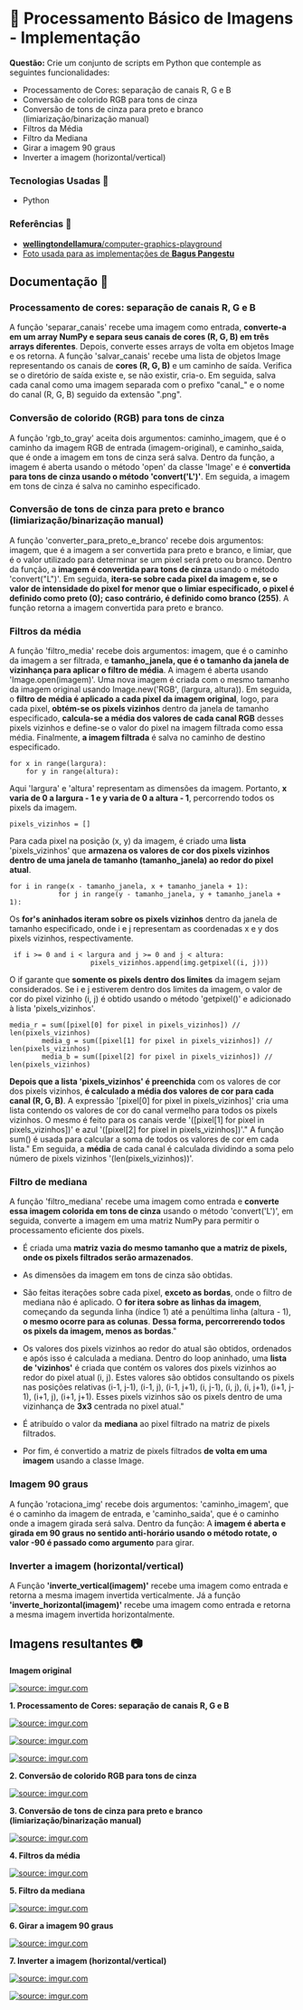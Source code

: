 # 📌 Processamento Básico de Imagens - Implementação 

**Questão:** 
Crie um conjunto de scripts em Python que contemple as seguintes funcionalidades:

- Processamento de Cores:  separação de canais R, G e B
- Conversão de colorido RGB para tons de cinza
- Conversão de tons de cinza para preto e branco (limiarização/binarização manual)
- Filtros da Média
- Filtro da Mediana
- Girar a imagem 90 graus
- Inverter a imagem (horizontal/vertical)



### Tecnologias Usadas 🔧

- Python

### Referências 🔗

- [**wellingtondellamura**/computer-graphics-playground](https://github.com/wellingtondellamura/computer-graphics-playground)
- [Foto usada para as implementações de **Bagus Pangestu**](https://www.pexels.com/pt-br/foto/fotografia-de-close-up-da-arvore-de-cerejeira-1440476/)
## Documentação 📑

### **Processamento de cores: separação de canais R, G e B**

A função 'separar_canais' recebe uma imagem como entrada, **converte-a em um array NumPy e separa seus canais de cores (R, G, B) em três arrays diferentes**. Depois, converte esses arrays de volta em objetos Image e os retorna. A função 'salvar_canais' recebe uma lista de objetos Image representando os canais de **cores (R, G, B)** e um caminho de saída. Verifica se o diretório de saída existe e, se não existir, cria-o. Em seguida, salva cada canal como uma imagem separada com o prefixo "canal_" e o nome do canal (R, G, B) seguido da extensão ".png".

### **Conversão de colorido (RGB) para tons de cinza**

A função 'rgb_to_gray' aceita dois argumentos: caminho_imagem, que é o caminho da imagem RGB de entrada (imagem-original), e caminho_saida, que é onde a imagem em tons de cinza será salva. Dentro da função, a imagem é aberta usando o método 'open' da classe 'Image' e é **convertida para tons de cinza usando o método 'convert('L')'**. Em seguida, a imagem em tons de cinza é salva no caminho especificado.

### **Conversão de tons de cinza para preto e branco (limiarização/binarização manual)**

A função 'converter_para_preto_e_branco' recebe dois argumentos: imagem, que é a imagem a ser convertida para preto e branco, e limiar, que é o valor utilizado para determinar se um pixel será preto ou branco. Dentro da função, a **imagem é convertida para tons de cinza** usando o método 'convert("L")'. Em seguida, **itera-se sobre cada pixel da imagem e, se o valor de intensidade do pixel for menor que o limiar especificado, o pixel é definido como preto (0); caso contrário, é definido como branco (255)**. A função retorna a imagem convertida para preto e branco.

### **Filtros da média**

A função 'filtro_media' recebe dois argumentos: imagem, que é o caminho da imagem a ser filtrada, e **tamanho_janela, que é o tamanho da janela de vizinhança para aplicar o filtro de média**. A imagem é aberta usando 'Image.open(imagem)'. Uma nova imagem é criada com o mesmo tamanho da imagem original usando Image.new('RGB', (largura, altura)). Em seguida, o **filtro de média é aplicado a cada pixel da imagem original**, logo, para cada pixel, **obtém-se os pixels vizinhos** dentro da janela de tamanho especificado, **calcula-se a média dos valores de cada canal RGB** desses pixels vizinhos e define-se o valor do pixel na imagem filtrada como essa média. Finalmente, **a imagem filtrada** é salva no caminho de destino especificado.

```
for x in range(largura):
    for y in range(altura):
```

Aqui 'largura' e 'altura' representam as dimensões da imagem. Portanto, **x varia de 0 a largura - 1 e y varia de 0 a altura - 1**, percorrendo todos os pixels da imagem.

```
pixels_vizinhos = []
```

Para cada pixel na posição (x, y) da imagem, é criado uma **lista** 'pixels_vizinhos' que **armazena os valores de cor dos pixels vizinhos dentro de uma janela de tamanho (tamanho_janela) ao redor do pixel atual**.

```
for i in range(x - tamanho_janela, x + tamanho_janela + 1):
            for j in range(y - tamanho_janela, y + tamanho_janela + 1):
```

Os **for's aninhados iteram sobre os pixels vizinhos** dentro da janela de tamanho especificado, onde i e j representam as coordenadas x e y dos pixels vizinhos, respectivamente.

```
 if i >= 0 and i < largura and j >= 0 and j < altura:
                    pixels_vizinhos.append(img.getpixel((i, j)))

```

O if garante que **somente os pixels dentro dos limites** da imagem sejam considerados. Se i e j estiverem dentro dos limites da imagem, o valor de cor do pixel vizinho (i, j) é obtido usando o método 'getpixel()' e adicionado à lista 'pixels_vizinhos'.

```
media_r = sum([pixel[0] for pixel in pixels_vizinhos]) // len(pixels_vizinhos)
        media_g = sum([pixel[1] for pixel in pixels_vizinhos]) // len(pixels_vizinhos)
        media_b = sum([pixel[2] for pixel in pixels_vizinhos]) // len(pixels_vizinhos)
```

**Depois que a lista 'pixels_vizinhos' é preenchida** com os valores de cor dos pixels vizinhos, **é calculado a média dos valores de cor para cada canal (R, G, B)**.
A expressão '[pixel[0] for pixel in pixels_vizinhos]' cria uma lista contendo os valores de cor do canal vermelho para todos os pixels vizinhos. O mesmo é feito para os canais verde '([pixel[1] for pixel in pixels_vizinhos])' e azul '([pixel[2] for pixel in pixels_vizinhos])'."
A função sum() é usada para calcular a soma de todos os valores de cor em cada lista."
Em seguida, a **média** de cada canal é calculada dividindo a soma pelo número de pixels vizinhos '(len(pixels_vizinhos))'.

### **Filtro de mediana**

A função 'filtro_mediana' recebe uma imagem como entrada e **converte essa imagem colorida em tons de cinza** usando o método 'convert('L')', em seguida, converte a imagem em uma matriz NumPy para permitir o processamento eficiente dos pixels. 

* É criada uma **matriz vazia do mesmo tamanho que a matriz de pixels, onde os pixels filtrados serão armazenados**.
* As dimensões da imagem em tons de cinza são obtidas.
* São feitas iterações sobre cada pixel, **exceto as bordas**, onde o filtro de mediana não é aplicado. O **for itera sobre as linhas da imagem**, começando da segunda linha (índice 1) até a penúltima linha (altura - 1), **o mesmo ocorre para as colunas**. **Dessa forma, percorrerendo todos os pixels da imagem, menos as bordas**."

* Os valores dos pixels vizinhos ao redor do atual são obtidos, ordenados e após isso é calculada a mediana. Dentro do loop aninhado, uma **lista de 'vizinhos'** é criada que contém os valores dos pixels vizinhos ao redor do pixel atual (i, j). Estes valores são obtidos consultando os pixels nas posições relativas (i-1, j-1), (i-1, j), (i-1, j+1), (i, j-1), (i, j), (i, j+1), (i+1, j-1), (i+1, j), (i+1, j+1). Esses pixels vizinhos são os pixels dentro de uma vizinhança de **3x3** centrada no pixel atual."

* É atribuído o valor da **mediana** ao pixel filtrado na matriz de pixels filtrados.
* Por fim, é convertido a matriz de pixels filtrados **de volta em uma imagem** usando a classe Image.

### **Imagem 90 graus**

A função 'rotaciona_img' recebe dois argumentos: 'caminho_imagem', que é o caminho da imagem de entrada, e 'caminho_saida', que é o caminho onde a imagem girada será salva. Dentro da função: A **imagem é aberta e girada em 90 graus no sentido anti-horário usando o método rotate, o valor -90 é passado como argumento** para girar.

### **Inverter a imagem (horizontal/vertical)**

A Função **'inverte_vertical(imagem)'** recebe uma imagem como entrada e retorna a mesma imagem invertida verticalmente.
Já a função **'inverte_horizontal(imagem)'** recebe uma imagem como entrada e retorna a mesma imagem invertida horizontalmente.
## Imagens resultantes 📷

__Imagem original__

<a href="https://imgur.com/Rz5EJKL"><img src="https://imgur.com/Rz5EJKL" title="source: imgur.com" /></a>

__1. Processamento de Cores:  separação de canais R, G e B__

<a href="https://imgur.com/r25fiZh"><img src="https://imgur.com/r25fiZh" title="source: imgur.com" /></a>

<a href="https://imgur.com/fLre6CQ"><img src="https://imgur.com/fLre6CQ" title="source: imgur.com" /></a>

<a href="https://imgur.com/uZmDhnj"><img src="https://imgur.com/uZmDhnj" title="source: imgur.com" /></a>

__2. Conversão de colorido RGB para tons de cinza__

<a href="https://imgur.com/aqjE3hs"><img src="https://imgur.com/aqjE3hs" title="source: imgur.com" /></a>

__3. Conversão de tons de cinza para preto e branco (limiarização/binarização manual)__

<a href="https://imgur.com/rXpgWYB"><img src="https://imgur.com/rXpgWYB" title="source: imgur.com" /></a>

__4. Filtros da média__ 

<a href="https://imgur.com/bcpx1RY"><img src="https://imgur.com/bcpx1RY" title="source: imgur.com" /></a>


__5. Filtro da mediana__

<a href="https://imgur.com/SRvWW6e"><img src="https://imgur.com/SRvWW6e" title="source: imgur.com" /></a>

__6. Girar a imagem 90 graus__

<a href="https://imgur.com/PpdUNvI"><img src="https://imgur.com/PpdUNvI" title="source: imgur.com" /></a>

__7. Inverter a imagem (horizontal/vertical)__

<a href="https://imgur.com/CyLbVJx"><img src="https://imgur.com/CyLbVJx" title="source: imgur.com" /></a>

<a href="https://imgur.com/koJi5b0"><img src="https://imgur.com/koJi5b0" title="source: imgur.com" /></a>